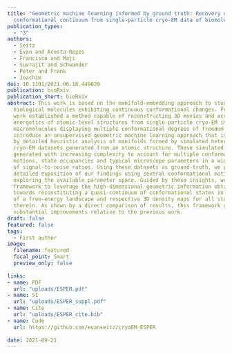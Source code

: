 ```yaml
---
title: "Geometric machine learning informed by ground truth: Recovery of
  conformational continuum from single-particle cryo-EM data of biomolecules. bioRxiv, 2021"
publication_types:
  - "3"
authors:
  - Seitz
  - Evan and Acosta-Reyes
  - Francisco and Maji
  - Suvrajit and Schwander
  - Peter and Frank
  - Joachim
doi: 10.1101/2021.06.18.449029
publication: bioRxiv
publication_short: bioRxiv
abstract: This work is based on the manifold-embedding approach to study
  biological molecules exhibiting continuous conformational changes. Previous
  work established a method capable of reconstructing 3D movies and accompanying
  energetics of atomic-level structures from single-particle cryo-EM images of
  macromolecules displaying multiple conformational degrees of freedom. Here, we
  introduce an unsupervised geometric machine learning approach that is informed
  by detailed heuristic analysis of manifolds formed by simulated heterogeneous
  cryo-EM datasets generated from an atomic structure. These simulated data were
  generated with increasing complexity to account for multiple conformational
  motions, state occupancies and typical microscope parameters in a wide range
  of signal-to-noise ratios. Using these datasets as ground-truth, we provide
  detailed exposition of our findings using several conformational motions while
  exploring the available parameter space. Guided by these insights, we build a
  framework to leverage the high-dimensional geometric information obtained
  towards reconstituting a quasi-continuum of conformational states in the form
  of a free-energy landscape and respective 3D density maps for all states
  therein. As shown by a direct comparison of results, this framework offers
  substantial improvements relative to the previous work.
draft: false
featured: false
tags:
  - First author
image:
  filename: featured
  focal_point: Smart
  preview_only: false
  
links:
- name: PDF
  url: "uploads/ESPER.pdf"
- name: SI
  url: "uploads/ESPER_suppl.pdf"
- name: Cite
  url: "uploads/ESPER_cite.bib"
- name: Code
  url: https://github.com/evanseitz/cryoEM_ESPER
  
date: 2021-09-21
---
```

